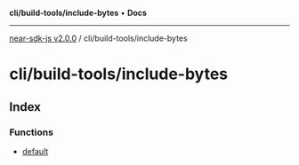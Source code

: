 **cli/build-tools/include-bytes** • **Docs**

***

[near-sdk-js v2.0.0](../../../packages.md) / cli/build-tools/include-bytes

# cli/build-tools/include-bytes

## Index

### Functions

- [default](functions/default.md)
